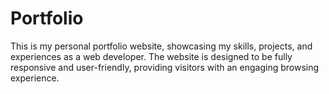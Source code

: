 # Portfolio
This is my personal portfolio website, showcasing my skills, projects, and experiences as a web developer. The website is designed to be fully responsive and user-friendly, providing visitors with an engaging browsing experience.
